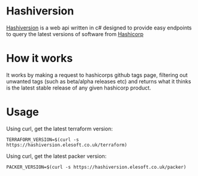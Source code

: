 # Hashiversion
  

[Hashiversion](https://hashiversion.elesoft.dev) is a web api written in c# designed to provide easy endpoints to query the latest versions of software from [Hashicorp](https://hashicorp.com)


# How it works
It works by making a request to hashicorps github tags page, filtering out unwanted tags (such as beta/alpha releases etc) and returns what it thinks is the latest stable release of any given hashicorp product.

# Usage

Using curl, get the latest terraform version:

`TERRAFORM_VERSION=$(curl -s https://hashiversion.elesoft.co.uk/terraform)`

Using curl, get the latest packer version: 

`PACKER_VERSION=$(curl -s https://hashiversion.elesoft.co.uk/packer)`


